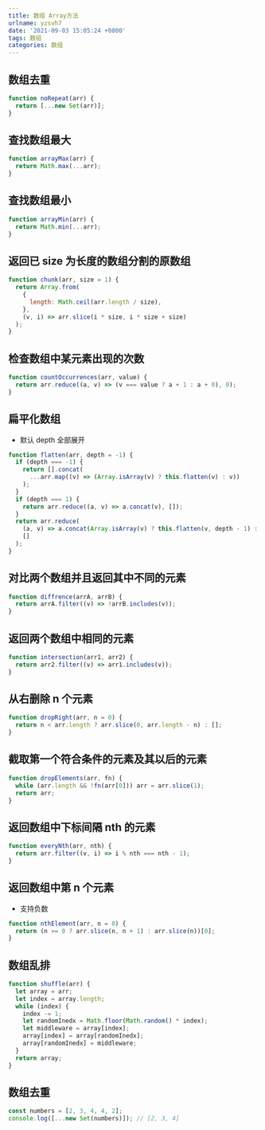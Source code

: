 ```yaml
---
title: 数组 Array方法
urlname: yzsvh7
date: '2021-09-03 15:05:24 +0800'
tags: 数组
categories: 数组
---
```


## 数组去重

```javascript
function noRepeat(arr) {
  return [...new Set(arr)];
}
```

## 查找数组最大

```javascript
function arrayMax(arr) {
  return Math.max(...arr);
}
```

## 查找数组最小

```javascript
function arrayMin(arr) {
  return Math.min(...arr);
}
```

## 返回已 size 为长度的数组分割的原数组

```javascript
function chunk(arr, size = 1) {
  return Array.from(
    {
      length: Math.ceil(arr.length / size),
    },
    (v, i) => arr.slice(i * size, i * size + size)
  );
}
```

## 检查数组中某元素出现的次数

```javascript
function countOccurrences(arr, value) {
  return arr.reduce((a, v) => (v === value ? a + 1 : a + 0), 0);
}
```

## 扁平化数组

- 默认 depth 全部展开

```javascript
function flatten(arr, depth = -1) {
  if (depth === -1) {
    return [].concat(
      ...arr.map((v) => (Array.isArray(v) ? this.flatten(v) : v))
    );
  }
  if (depth === 1) {
    return arr.reduce((a, v) => a.concat(v), []);
  }
  return arr.reduce(
    (a, v) => a.concat(Array.isArray(v) ? this.flatten(v, depth - 1) : v),
    []
  );
}
```

## 对比两个数组并且返回其中不同的元素

```javascript
function diffrence(arrA, arrB) {
  return arrA.filter((v) => !arrB.includes(v));
}
```

## 返回两个数组中相同的元素

```javascript
function intersection(arr1, arr2) {
  return arr2.filter((v) => arr1.includes(v));
}
```

## 从右删除 n 个元素

```javascript
function dropRight(arr, n = 0) {
  return n < arr.length ? arr.slice(0, arr.length - n) : [];
}
```

## 截取第一个符合条件的元素及其以后的元素

```javascript
function dropElements(arr, fn) {
  while (arr.length && !fn(arr[0])) arr = arr.slice(1);
  return arr;
}
```

## 返回数组中下标间隔 nth 的元素

```javascript
function everyNth(arr, nth) {
  return arr.filter((v, i) => i % nth === nth - 1);
}
```

## 返回数组中第 n 个元素

- 支持负数

```javascript
function nthElement(arr, n = 0) {
  return (n >= 0 ? arr.slice(n, n + 1) : arr.slice(n))[0];
}
```

## 数组乱排

```javascript
function shuffle(arr) {
  let array = arr;
  let index = array.length;
  while (index) {
    index -= 1;
    let randomInedx = Math.floor(Math.random() * index);
    let middleware = array[index];
    array[index] = array[randomInedx];
    array[randomInedx] = middleware;
  }
  return array;
}
```

## 数组去重

```javascript
const numbers = [2, 3, 4, 4, 2];
console.log([...new Set(numbers)]); // [2, 3, 4]
```
